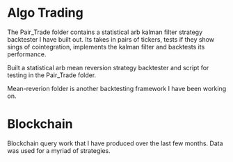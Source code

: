 # Algo Trading

The Pair_Trade folder contains a statistical arb kalman filter strategy backtester I have built out. Its takes in pairs of tickers, tests if they show sings of cointegration, implements the kalman filter and backtests its performance.  

Built a statistical arb mean reversion strategy backtester and script for testing in the Pair_Trade folder.


Mean-reverion folder is another backtesting framework I have been working on.

# Blockchain
Blockchain query work that I have produced over the last few months. Data was used for a myriad of strategies. 
